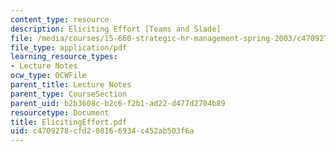 ```yaml
---
content_type: resource
description: Eliciting Effort [Teams and Slade]
file: /media/courses/15-660-strategic-hr-management-spring-2003/c4709278cfd208166934c452ab503f6a_ElicitingEffort.pdf
file_type: application/pdf
learning_resource_types:
- Lecture Notes
ocw_type: OCWFile
parent_title: Lecture Notes
parent_type: CourseSection
parent_uid: b2b3608c-b2c6-f2b1-ad22-d477d2704b89
resourcetype: Document
title: ElicitingEffort.pdf
uid: c4709278-cfd2-0816-6934-c452ab503f6a
---
```

